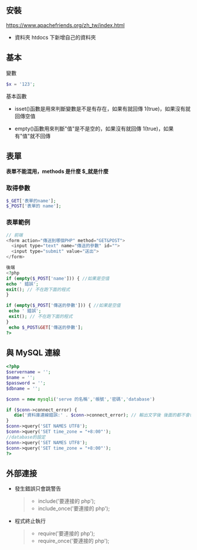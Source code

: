## 安裝

https://www.apachefriends.org/zh_tw/index.html

- 資料夾 htdocs 下新增自己的資料夾

## 基本

變數

```PHP
$x = '123';
```

基本函數

- isset()函數是用來判斷變數是不是有存在，如果有就回傳 1(true)，如果沒有就回傳空值

- empty()函數用來判斷"值"是不是空的，如果沒有就回傳 1(true)，如果有"值"就不回傳

## 表單

**表單不能混用，methods 是什麼 $_就是什麼**


### 取得參數

```PHP
$_GET['表單的name'];
$_POST['表單的 name'];
```

### 表單範例

```js
// 前端
<form action="傳送到哪個PHP" method="GET&POST">
  <input type="text" name="傳送的參數" id="">
  <input type="submit" value="送出">
</form>
```

```PHP
後端
<?php
if (empty($_POST['name'])) { //如果是空值
echo ' 錯誤';
exit(); // 不在跑下面的程式
}

if (empty($_POST['傳送的參數'])) { //如果是空值
 echo ' 錯誤';
 exit(); // 不在跑下面的程式
}
 echo $_POST&GET['傳送的參數'];
?>
```

## 與 MySQL 連線
```php
<?php
$servername = '';
$name = '';
$password = '';
$dbname = '';

$conn = new mysqli('serve 的名稱','帳號','密碼','database')

if ($conn->connect_error) {
   die('資料庫連線錯誤:' . $conn->connect_error); // 輸出文字後 後面的都不會執行
}
$conn->query('SET NAMES UTF8');
$conn->query('SET time_zone = "+8:00"');
//database的設定
$conn->query('SET NAMES UTF8');
$conn->query('SET time_zone = "+8:00"');
?>
```

## 外部連接

- 發生錯誤只會跳警告
  > - include('要連接的 php');
  > - include_once('要連接的 php');
- 程式終止執行
  > - require('要連接的 php');
  > - require_once('要連接的 php');
